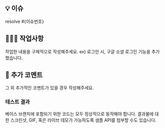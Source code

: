 ## 💡 이슈

resolve #{이슈번호}

## 👩🏻‍💻 작업사항

작업한 내용을 구체적으로 작성해주세요.
ex) 로그인 시, 구글 소셜 로그인 기능을 추가했습니다.

## 💫 추가 코멘트

그 외 추가적인 코멘트가 있을 경우 작성해주세요.

### 테스트 결과

베이스 브랜치에 포함되기 위한 코드는 모두 정상적으로 동작해야 합니다.
결과물에 대한 스크린샷, GIF, 혹은 라이브 데모가 가능하도록 샘플 API를 첨부할 수도 있습니다.
